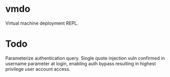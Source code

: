 # vmdo
Virtual machine deployment REPL.

# Todo
Parameterize authentication query. Single quote injection vuln confirmed in username parameter at login, enabling auth bypass resulting in highest privilege user account access. 
